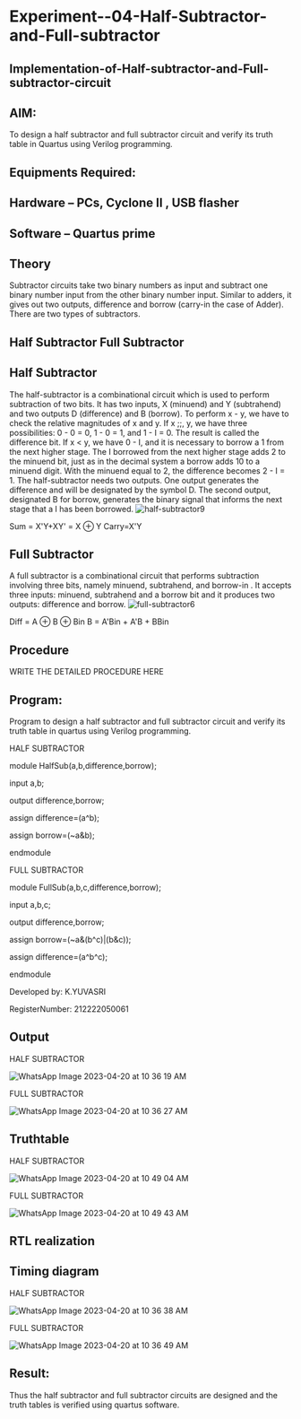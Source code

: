 # Experiment--04-Half-Subtractor-and-Full-subtractor
## Implementation-of-Half-subtractor-and-Full-subtractor-circuit
## AIM:
To design a half subtractor and full subtractor circuit and verify its truth table in Quartus using Verilog programming.

## Equipments Required:
## Hardware – PCs, Cyclone II , USB flasher
## Software – Quartus prime
## Theory
Subtractor circuits take two binary numbers as input and subtract one binary number input from the other binary number input. Similar to adders, it gives out two outputs, difference and borrow (carry-in the case of Adder). There are two types of subtractors.

## Half Subtractor Full Subtractor
## Half Subtractor
The half-subtractor is a combinational circuit which is used to perform subtraction of two bits. It has two inputs, X (minuend) and Y (subtrahend) and two outputs D (difference) and B (borrow). To perform x - y, we have to check the relative magnitudes of x and y. If x ;;, y, we have three possibilities: 0 - 0 = 0, 1 - 0 = 1, and 1 - I = 0. The result is called the difference bit. If x < y, we have 0 - I, and it is necessary to borrow a 1 from the next higher stage. The I borrowed from the next higher stage adds 2 to the minuend bit, just as in the decimal system a borrow adds 10 to a minuend digit. With the minuend equal to 2, the difference becomes 2 - I = 1. The half-subtractor needs two outputs. One output generates the difference and will be designated by the symbol D. The second output, designated B for borrow, generates the binary signal that informs the next stage that a I has been borrowed.
![half-subtractor9](https://user-images.githubusercontent.com/36288975/166112538-58c3bc7c-ee5d-4e6a-ac8d-8e8328efe27a.png)


Sum = X'Y+XY' = X ⊕ Y
Carry=X'Y

## Full Subtractor
A full subtractor is a combinational circuit that performs subtraction involving three bits, namely minuend, subtrahend, and borrow-in . It accepts three inputs: minuend, subtrahend and a borrow bit and it produces two outputs: difference and borrow. 
![full-subtractor6](https://user-images.githubusercontent.com/36288975/166112541-24c68359-3de8-4674-ae22-8272ffc385ed.png)


Diff = A ⊕ B ⊕ Bin B = A'Bin + A'B + BBin

## Procedure
WRITE THE DETAILED PROCEDURE HERE 


## Program:

Program to design a half subtractor and full subtractor circuit and verify its truth table in quartus using Verilog programming.

HALF SUBTRACTOR

module HalfSub(a,b,difference,borrow);

input a,b;

output difference,borrow;

assign difference=(a^b);

assign borrow=(~a&b);

endmodule

FULL SUBTRACTOR

module FullSub(a,b,c,difference,borrow);

input a,b,c;

output difference,borrow;

assign borrow=(~a&(b^c)|(b&c));

assign difference=(a^b^c);

endmodule



Developed by: K.YUVASRI

RegisterNumber: 212222050061 


## Output

HALF SUBTRACTOR



![WhatsApp Image 2023-04-20 at 10 36 19 AM](https://user-images.githubusercontent.com/129949620/233266123-21b550f9-eabd-4d9d-b4d8-dc7cd6f67431.jpeg)


FULL SUBTRACTOR


![WhatsApp Image 2023-04-20 at 10 36 27 AM](https://user-images.githubusercontent.com/129949620/233266300-7c3b55b2-80df-4e71-a147-77e7855e243a.jpeg)






## Truthtable

HALF SUBTRACTOR

![WhatsApp Image 2023-04-20 at 10 49 04 AM](https://user-images.githubusercontent.com/129949620/233266535-188a2886-177e-4e32-aae5-f0e1022aba39.jpeg)


FULL SUBTRACTOR


![WhatsApp Image 2023-04-20 at 10 49 43 AM](https://user-images.githubusercontent.com/129949620/233266573-df8b3692-d275-4c6e-ae40-fc36c5bc0b43.jpeg)



##  RTL realization


## Timing diagram

HALF SUBTRACTOR




![WhatsApp Image 2023-04-20 at 10 36 38 AM](https://user-images.githubusercontent.com/129949620/233266445-e5bbb5f2-0818-45c8-a978-d2cc599ac72d.jpeg)


FULL SUBTRACTOR


![WhatsApp Image 2023-04-20 at 10 36 49 AM](https://user-images.githubusercontent.com/129949620/233266477-86051b1a-4be5-4d03-b666-19d584cf6420.jpeg)



## Result:
Thus the half subtractor and full subtractor circuits are designed and the truth tables is verified using quartus software.
